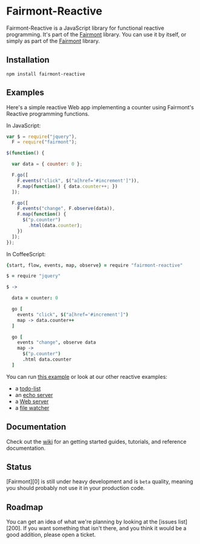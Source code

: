 # Fairmont-Reactive

Fairmont-Reactive is a JavaScript library for functional reactive programming. It's part of the [Fairmont][] library. You can use it by itself, or simply as part of the [Fairmont][] library.

## Installation

`npm install fairmont-reactive`

## Examples

Here's a simple reactive Web app implementing a counter using Fairmont's Reactive programming functions.

In JavaScript:

```javascript
var $ = require("jquery"),
  F = require("fairmont");

$(function() {

  var data = { counter: 0 };

  F.go([
    F.events("click", $("a[href='#increment']")),
    F.map(function() { data.counter++; })
  ]);

  F.go([
    F.events("change", F.observe(data)),
    F.map(function() {
      $("p.counter")
        .html(data.counter);
    })
  ]);
});

```

In CoffeeScript:

```coffeescript
{start, flow, events, map, observe} = require "fairmont-reactive"

$ = require "jquery"

$ ->

  data = counter: 0

  go [
    events "click", $("a[href='#increment']")
    map -> data.counter++
  ]

  go [
    events "change", observe data
    map ->
      $("p.counter")
      .html data.counter
  ]
```

You can run [this example][] or look at our other reactive examples:

- a [todo-list][]
- an [echo server][]
- a [Web server][]
- a [file watcher][]

[this example]:https://github.com/pandastrike/fairmont-reactive/blob/master/examples/web-apps/counter
[todo-list]:https://github.com/pandastrike/fairmont-reactive/blob/master/examples/web-apps/todo-list
[echo server]:https://github.com/pandastrike/fairmont-reactive/blob/master/examples/echo-server.litcoffee
[Web server]:https://github.com/pandastrike/fairmont-reactive/blob/master/examples/web-server.litcoffee
[file watcher]:https://github.com/pandastrike/fairmont-reactive/blob/master/examples/file-watcher.litcoffee

## Documentation

Check out the [wiki][] for an getting started guides, tutorials, and reference documentation.

## Status

[Fairmont][0] is still under heavy development and is `beta` quality, meaning you should probably not use it in your production code.

## Roadmap

You can get an idea of what we're planning by looking at the [issues list][200]. If you want something that isn't there, and you think it would be a good addition, please open a ticket.

[tickets]:https://github.com/pandastrike/fairmont/issues
[Fairmont]:https://github.com/pandastrike/fairmont
[wiki]:https://github.com/pandastrike/fairmont/wiki
